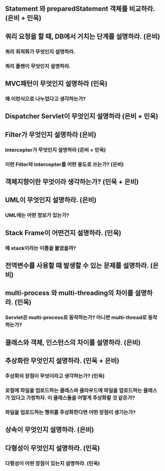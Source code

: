 ## Statement 와 preparedStatement 객체를 비교하라. (은비 + 민욱)

## 쿼리 요청을 할 때, DB에서 거치는 단계를 설명하라. (은비)

### 쿼리 최적화가 무엇인지 설명하라.

### 쿼리 플랜이 무엇인지 설명하라.

## MVC패턴이 무엇인지 설명하라 (민욱)

### 왜 이런식으로 나누었다고 생각하는가?

## Dispatcher Servlet이 무엇인지 설명하라 (은비 + 민욱)

## Filter가 무엇인지 설명하라 (은비)

### Intercepter가 무엇인지 설명하라 (은비 + 민욱)

### 이런 Filter와 Intercepter를 어떤 용도로 쓰는가? (은비)

## 객체지향이란 무엇이라 생각하는가? (민욱 + 은비)

## UML이 무엇인지 설명하라. (은비)

### UML에는 어떤 정보가 있는가?

## Stack Frame이 어떤건지 설명하라. (민욱)

### 왜 stack이라는 이름을 붙였을까?

## 전역변수를 사용할 때 발생할 수 있는 문제를 설명하라. (은비)

## multi-process 와 multi-threading의 차이를 설명하라. (민욱)

### Servlet은 multi-process로 동작하는가? 아니면 multi-thread로 동작하는가?

## 클래스와 객체, 인스턴스의 차이를 설명하라. (은비)

## 추상화란 무엇인지 설명하라. (민욱 + 은비)

### 추상화의 장점이 무엇이라고 생각하는가? (민욱)

### 로컬에 파일을 업로드하는 클래스와 클라우드에 파일을 업로드하는 클래스가 있다고 가정하자. 이 클래스들을 어떻게 추상화할 것 같은가?

### 파일을 업로드하는 행위를 추상화한다면 어떤 장점이 생기는가?

## 상속이 무엇인지 설명하라. (은비)

## 다형성이 무엇인지 설명하라. (민욱)

### 다형성이 어떤 장점이 있는지 설명하라. (민욱)



